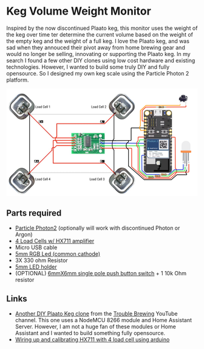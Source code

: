 # Keg Volume Weight Monitor

Inspired by the now discontinued Plaato keg, this monitor uses the weight of the keg over time ter determine the current
 volume based on the weight of the empty keg and the weight of a full keg.  I love the Plaato keg, and was sad when they
 annouced their pivot away from home brewing gear and would no longer be selling, innovating or supporting the Plaato
 keg.  In my search I found a few other DIY clones using low cost hardware and existing technologies.  However, I wanted
 to build some truly DIY and fully opensource.  So I designed my own keg scale using the Particle Photon 2 platform.

![alt text](_img/weight_circuit.png "Title")

## Parts required

- [Particle Photon2](https://store.particle.io/products/photon-2) (optionally will work with discontinued Photon or Argon)
- [4 Load Cells w/ HX711 amplifier](https://www.amazon.com/Bridge-Digital-Amplifier-Arduino-DIYmalls/dp/B086ZHXNJH)
- Micro USB cable
- [5mm RGB Led (common cathode)](https://www.amazon.com/PATIKIL-Emitting-Mounting-Bracket-Transparent/)
- 3X 330 ohm Resistor
- [5mm LED holder](https://www.amazon.com/PATIKIL-Emitting-Mounting-Bracket-Transparent/dp/B0C54Y99NQ)
- (OPTIONAL) [6mmX6mm single pole push button switch](https://www.amazon.com/dp/B07WF76VHT) + 1 10k Ohm resistor

## Links

- [Another DIY Plaato Keg clone](https://www.youtube.com/watch?v=QF1B8yD9jy4) from the [Trouble Brewing](https://www.youtube.com/@TroubleBrewing) 
YouTube channel.  This one uses a NodeMCU 8266 module and Home Assistant Server.  However, I am not a huge fan of these modules or Home Assistant
and I wanted to build something fully opensource.
- [Wiring up and calibrating HX711 with 4 load cell using arduino](https://www.youtube.com/watch?v=LIuf2egMioA)